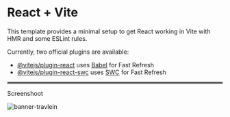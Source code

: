 # React + Vite

This template provides a minimal setup to get React working in Vite with HMR and some ESLint rules.

Currently, two official plugins are available:

- [@vitejs/plugin-react](https://github.com/vitejs/vite-plugin-react/blob/main/packages/plugin-react/README.md) uses [Babel](https://babeljs.io/) for Fast Refresh
- [@vitejs/plugin-react-swc](https://github.com/vitejs/vite-plugin-react-swc) uses [SWC](https://swc.rs/) for Fast Refresh

<hr style="border:2px solid gray">

Screenshoot

![banner-travlein](https://github.com/raflisalamudin/travelin/assets/91868371/4f4341dd-b243-4074-8004-8777b8a4e8c0)
